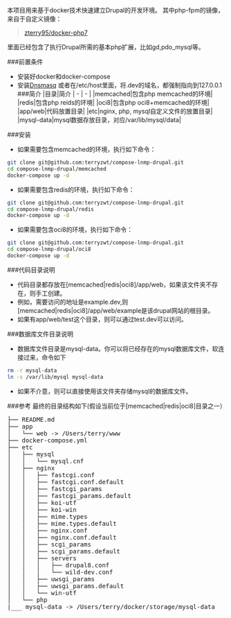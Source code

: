 本项目用来基于docker技术快速建立Drupal的开发环境。
其中php-fpm的镜像，来自于自定义镜像：
> [zterry95/docker-php7](https://hub.docker.com/r/zterry95/docker-php7/)

里面已经包含了执行Drupal所需的基本php扩展，比如gd,pdo_mysql等。

###前置条件
* 安装好docker和docker-compose
* 安装[Dnsmasq](http://www.thekelleys.org.uk/dnsmasq/doc.html)
或者在/etc/host里面，将.dev的域名，都强制指向到127.0.0.1
###简介
|目录|简介
| - | - |
|memcached|包含php memcached的环境|
|redis|包含php reids的环境|
|oci8|包含php oci8+memcached的环境|
|app/web|代码放置目录|
|etc|nginx, php, mysql自定义文件的放置目录|
|mysql-data|mysql数据存放目录，对应/var/lib/mysql/data|

###安装
* 如果需要包含memcached的环境，执行如下命令：
```bash
git clone git@github.com:terryzwt/compose-lnmp-drupal.git
cd compose-lnmp-drupal/memcached
docker-compose up -d
```
* 如果需要包含redis的环境，执行如下命令：
```bash
git clone git@github.com:terryzwt/compose-lnmp-drupal.git
cd compose-lnmp-drupal/redis
docker-compose up -d
```
* 如果需要包含oci8的环境，执行如下命令：
```bash
git clone git@github.com:terryzwt/compose-lnmp-drupal.git
cd compose-lnmp-drupal/oci8
docker-compose up -d
```
###代码目录说明
* 代码目录都存放在[memcached|redis|oci8]/app/web，如果该文件夹不存在，则手工创建。
* 例如，需要访问的地址是example.dev,则[memcached|redis|oci8]/app/web/example是该drupal网站的根目录。
* 如果有app/web/test这个目录，则可以通过test.dev可以访问。

###数据库文件目录说明
* 数据库文件目录是mysql-data。你可以将已经存在的mysql数据库文件，软连接过来，命令如下
```bash
rm -r mysql-data
ln -s /var/lib/mysql mysql-data
```
* 如果不介意，则可以直接使用该文件夹存储mysql的数据库文件。

###参考
最终的目录结构如下(假设当前位于[memcached|redis|oci8]目录之一）
<pre>
├── README.md
├── app
│   └── web -> /Users/terry/www
├── docker-compose.yml
├── etc
│   ├── mysql
│   │   └── mysql.cnf
│   ├── nginx
│   │   ├── fastcgi.conf
│   │   ├── fastcgi.conf.default
│   │   ├── fastcgi_params
│   │   ├── fastcgi_params.default
│   │   ├── koi-utf
│   │   ├── koi-win
│   │   ├── mime.types
│   │   ├── mime.types.default
│   │   ├── nginx.conf
│   │   ├── nginx.conf.default
│   │   ├── scgi_params
│   │   ├── scgi_params.default
│   │   ├── servers
│   │   │   ├── drupal8.conf
│   │   │   └── wild-dev.conf
│   │   ├── uwsgi_params
│   │   ├── uwsgi_params.default
│   │   └── win-utf
│   └── php
|___ mysql-data -> /Users/terry/docker/storage/mysql-data

</pre>
